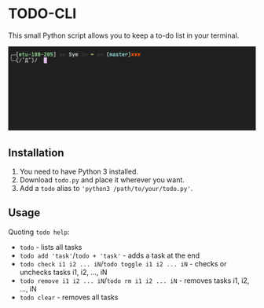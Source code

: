 # TODO-CLI

This small Python script allows you to keep a to-do list in your terminal.

![Animated GIF of the To-do tool in action](presentation.gif)

## Installation

1. You need to have Python 3 installed.
2. Download `todo.py` and place it wherever you want.
3. Add a `todo` alias to `'python3 /path/to/your/todo.py'`.

## Usage

Quoting `todo help`:
- `todo` - lists all tasks
- `todo add 'task'`/`todo + 'task'` - adds a task at the end
- `todo check i1 i2 ... iN`/`todo toggle i1 i2 ... iN` - checks or unchecks tasks i1, i2, ..., iN
- `todo remove i1 i2 ... iN`/`todo rm i1 i2 ... iN` - removes tasks i1, i2, ..., iN
- `todo clear` - removes all tasks
